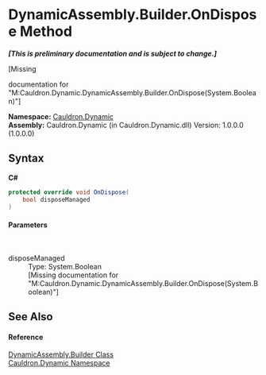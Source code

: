 # DynamicAssembly.Builder.OnDispose Method 
 _**\[This is preliminary documentation and is subject to change.\]**_

\[Missing <summary> documentation for "M:Cauldron.Dynamic.DynamicAssembly.Builder.OnDispose(System.Boolean)"\]

**Namespace:**&nbsp;<a href="N_Cauldron_Dynamic">Cauldron.Dynamic</a><br />**Assembly:**&nbsp;Cauldron.Dynamic (in Cauldron.Dynamic.dll) Version: 1.0.0.0 (1.0.0.0)

## Syntax

**C#**<br />
``` C#
protected override void OnDispose(
	bool disposeManaged
)
```


#### Parameters
&nbsp;<dl><dt>disposeManaged</dt><dd>Type: System.Boolean<br />\[Missing <param name="disposeManaged"/> documentation for "M:Cauldron.Dynamic.DynamicAssembly.Builder.OnDispose(System.Boolean)"\]</dd></dl>

## See Also


#### Reference
<a href="T_Cauldron_Dynamic_DynamicAssembly_Builder">DynamicAssembly.Builder Class</a><br /><a href="N_Cauldron_Dynamic">Cauldron.Dynamic Namespace</a><br />